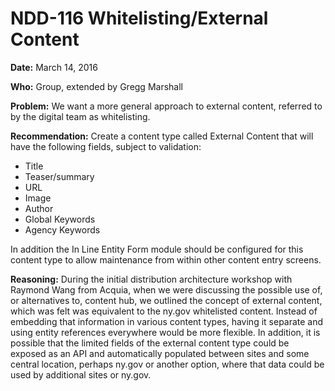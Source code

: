 # NDD-116 Whitelisting/External Content

**Date:**  March 14, 2016 

**Who:**  Group, extended by Gregg Marshall

**Problem:**  We want a more general approach to external content, referred to by the digital team as whitelisting.  

**Recommendation:** Create a content type called External Content that will have the following fields, subject to validation:
- Title
- Teaser/summary
- URL
- Image
- Author
- Global Keywords
- Agency Keywords

In addition the In Line Entity Form module should be configured for this content type to allow maintenance from within other content entry screens.

**Reasoning:** During the initial distribution architecture workshop with Raymond Wang from Acquia, when we were discussing the possible use of, or alternatives to, content hub, we outlined the concept of external content, which was felt was equivalent to the ny.gov whitelisted content.  Instead of embedding that information in various content types, having it separate and using entity references everywhere would be more flexible.  In addition, it is possible that the limited fields of the external content type could be exposed as an API and automatically populated between sites and some central location, perhaps ny.gov or another option, where that data could be used by additional sites or ny.gov.
